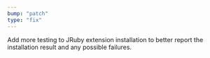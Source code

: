 ```yaml
---
bump: "patch"
type: "fix"
---
```


Add more testing to JRuby extension installation to better report the installation result and any possible failures.
